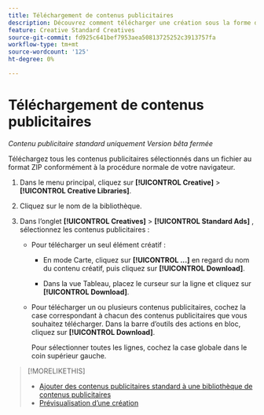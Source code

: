 ```yaml
---
title: Téléchargement de contenus publicitaires
description: Découvrez comment télécharger une création sous la forme d’un fichier ZIP.
feature: Creative Standard Creatives
source-git-commit: fd925c641bef7953aea50813725252c3913757fa
workflow-type: tm+mt
source-wordcount: '125'
ht-degree: 0%

---
```


# Téléchargement de contenus publicitaires

*Contenu publicitaire standard uniquement*
*Version bêta fermée*

Téléchargez tous les contenus publicitaires sélectionnés dans un fichier au format ZIP conformément à la procédure normale de votre navigateur.

1. Dans le menu principal, cliquez sur **[!UICONTROL Creative]** > **[!UICONTROL Creative Libraries]**.

1. Cliquez sur le nom de la bibliothèque.

1. Dans l’onglet **[!UICONTROL Creatives]** > **[!UICONTROL Standard Ads]** , sélectionnez les contenus publicitaires :

   * Pour télécharger un seul élément créatif :

      * En mode Carte, cliquez sur **[!UICONTROL ...]** en regard du nom du contenu créatif, puis cliquez sur **[!UICONTROL Download]**.

      * Dans la vue Tableau, placez le curseur sur la ligne et cliquez sur **[!UICONTROL Download]**.

   * Pour télécharger un ou plusieurs contenus publicitaires, cochez la case correspondant à chacun des contenus publicitaires que vous souhaitez télécharger. Dans la barre d’outils des actions en bloc, cliquez sur **[!UICONTROL Download]**.

     Pour sélectionner toutes les lignes, cochez la case globale dans le coin supérieur gauche.

>[!MORELIKETHIS]
>
>* [Ajouter des contenus publicitaires standard à une bibliothèque de contenus publicitaires](creative-add-standard.md)
>* [Prévisualisation d’une création](creative-preview.md)
